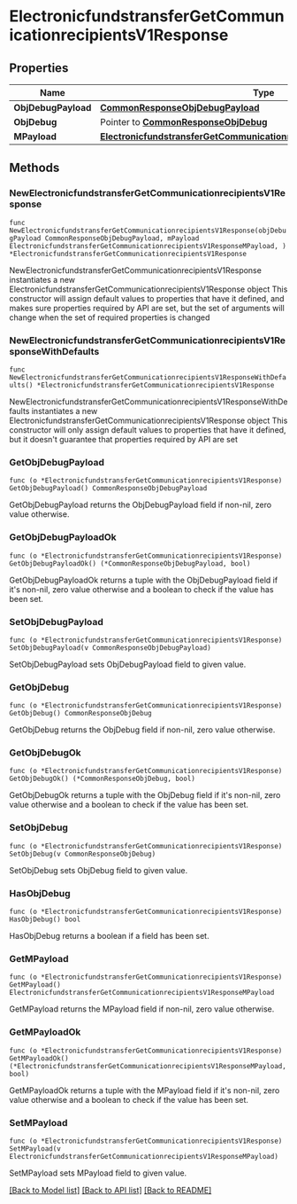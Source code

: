 # ElectronicfundstransferGetCommunicationrecipientsV1Response

## Properties

Name | Type | Description | Notes
------------ | ------------- | ------------- | -------------
**ObjDebugPayload** | [**CommonResponseObjDebugPayload**](CommonResponseObjDebugPayload.md) |  | 
**ObjDebug** | Pointer to [**CommonResponseObjDebug**](CommonResponseObjDebug.md) |  | [optional] 
**MPayload** | [**ElectronicfundstransferGetCommunicationrecipientsV1ResponseMPayload**](ElectronicfundstransferGetCommunicationrecipientsV1ResponseMPayload.md) |  | 

## Methods

### NewElectronicfundstransferGetCommunicationrecipientsV1Response

`func NewElectronicfundstransferGetCommunicationrecipientsV1Response(objDebugPayload CommonResponseObjDebugPayload, mPayload ElectronicfundstransferGetCommunicationrecipientsV1ResponseMPayload, ) *ElectronicfundstransferGetCommunicationrecipientsV1Response`

NewElectronicfundstransferGetCommunicationrecipientsV1Response instantiates a new ElectronicfundstransferGetCommunicationrecipientsV1Response object
This constructor will assign default values to properties that have it defined,
and makes sure properties required by API are set, but the set of arguments
will change when the set of required properties is changed

### NewElectronicfundstransferGetCommunicationrecipientsV1ResponseWithDefaults

`func NewElectronicfundstransferGetCommunicationrecipientsV1ResponseWithDefaults() *ElectronicfundstransferGetCommunicationrecipientsV1Response`

NewElectronicfundstransferGetCommunicationrecipientsV1ResponseWithDefaults instantiates a new ElectronicfundstransferGetCommunicationrecipientsV1Response object
This constructor will only assign default values to properties that have it defined,
but it doesn't guarantee that properties required by API are set

### GetObjDebugPayload

`func (o *ElectronicfundstransferGetCommunicationrecipientsV1Response) GetObjDebugPayload() CommonResponseObjDebugPayload`

GetObjDebugPayload returns the ObjDebugPayload field if non-nil, zero value otherwise.

### GetObjDebugPayloadOk

`func (o *ElectronicfundstransferGetCommunicationrecipientsV1Response) GetObjDebugPayloadOk() (*CommonResponseObjDebugPayload, bool)`

GetObjDebugPayloadOk returns a tuple with the ObjDebugPayload field if it's non-nil, zero value otherwise
and a boolean to check if the value has been set.

### SetObjDebugPayload

`func (o *ElectronicfundstransferGetCommunicationrecipientsV1Response) SetObjDebugPayload(v CommonResponseObjDebugPayload)`

SetObjDebugPayload sets ObjDebugPayload field to given value.


### GetObjDebug

`func (o *ElectronicfundstransferGetCommunicationrecipientsV1Response) GetObjDebug() CommonResponseObjDebug`

GetObjDebug returns the ObjDebug field if non-nil, zero value otherwise.

### GetObjDebugOk

`func (o *ElectronicfundstransferGetCommunicationrecipientsV1Response) GetObjDebugOk() (*CommonResponseObjDebug, bool)`

GetObjDebugOk returns a tuple with the ObjDebug field if it's non-nil, zero value otherwise
and a boolean to check if the value has been set.

### SetObjDebug

`func (o *ElectronicfundstransferGetCommunicationrecipientsV1Response) SetObjDebug(v CommonResponseObjDebug)`

SetObjDebug sets ObjDebug field to given value.

### HasObjDebug

`func (o *ElectronicfundstransferGetCommunicationrecipientsV1Response) HasObjDebug() bool`

HasObjDebug returns a boolean if a field has been set.

### GetMPayload

`func (o *ElectronicfundstransferGetCommunicationrecipientsV1Response) GetMPayload() ElectronicfundstransferGetCommunicationrecipientsV1ResponseMPayload`

GetMPayload returns the MPayload field if non-nil, zero value otherwise.

### GetMPayloadOk

`func (o *ElectronicfundstransferGetCommunicationrecipientsV1Response) GetMPayloadOk() (*ElectronicfundstransferGetCommunicationrecipientsV1ResponseMPayload, bool)`

GetMPayloadOk returns a tuple with the MPayload field if it's non-nil, zero value otherwise
and a boolean to check if the value has been set.

### SetMPayload

`func (o *ElectronicfundstransferGetCommunicationrecipientsV1Response) SetMPayload(v ElectronicfundstransferGetCommunicationrecipientsV1ResponseMPayload)`

SetMPayload sets MPayload field to given value.



[[Back to Model list]](../README.md#documentation-for-models) [[Back to API list]](../README.md#documentation-for-api-endpoints) [[Back to README]](../README.md)


